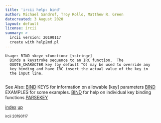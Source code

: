 ```yaml
---
title: 'ircii help: bind'
author: Michael Sandrof, Troy Rollo, Matthew R. Green
datecreated: 3 August 2020
layout: default
license: ircii
summary: >
  ircii version: 20190117
  create with help2md.pl
---
```

```
Usage: BIND <key> <function> [<string>]
  Binds a keystroke sequence to an IRC function.  The
  QUOTE_CHARACTER key (by default ^Q) may be used to override any
  key binding and have IRC insert the actual value of the key in
  the input line.  
  
```
See Also:
  [BIND](bind.html) KEYS         for information on allowable [key] parameters
  [BIND](bind.html) EXAMPLES     for some examples.
  [BIND](bind.html) <function>   for help on individual key binding functions
  [PARSEKEY](../parsekey.html)

[index](index.html)
[up](..)

<small> ircii 20190117 </small>
